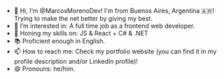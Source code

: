 - 👋 Hi, I’m @MarcosMorenoDev! I'm from Buenos Aires, Argentina 🇦🇷! Trying to make the net better by giving my best.
- 👀 I’m interested in: A full time job as a frontend web developer.
- 🌱 Honing my skills on: JS & React + C# & .NET
- 📚 Proficient enough in English.
- 📫 How to reach me: Check my portfolio website (you can find it in my profile description and/or LinkedIn profile)!
- 😄 Pronouns: he/him.
  
<!---
MarcosMorenoDev/MarcosMorenoDev is a ✨ special ✨ repository because its `README.md` (this file) appears on your GitHub profile.
You can click the Preview link to take a look at your changes.
--->
